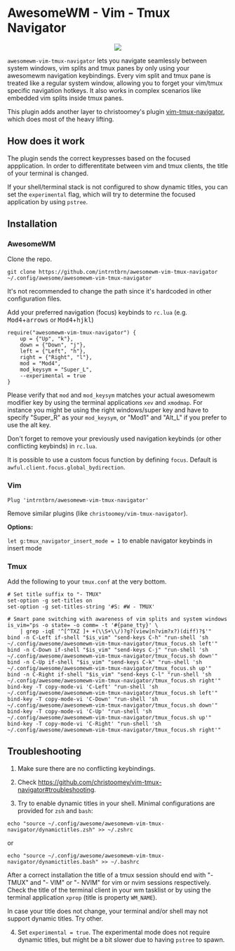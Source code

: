 AwesomeWM - Vim - Tmux Navigator
==================

<p align="center">
  <img src="https://user-images.githubusercontent.com/1234183/112910543-d9c5be80-90f3-11eb-840a-8c1d549c76ff.gif">
</p>

`awesomewm-vim-tmux-navigator` lets you navigate seamlessly between system windows, vim splits and tmux panes by only using your awesomewm navigation keybindings.
Every vim split and tmux pane is treated like a regular system window, allowing you to forget your vim/tmux specific navigation hotkeys.
It also works in complex scenarios like embedded vim splits inside tmux panes.

This plugin adds another layer to christoomey's plugin [vim-tmux-navigator](https://github.com/christoomey/vim-tmux-navigator), which does most of the heavy lifting.

How does it work
------------
The plugin sends the correct keypresses based on the focused appplication.
In order to differentitate between vim and tmux clients, the title of your terminal is changed.

If your shell/terminal stack is not configured to show dynamic titles, you can set the `experimental` flag, which will try to determine the focused application by using `pstree`.


Installation
------------

### AwesomeWM
Clone the repo.
```
git clone https://github.com/intrntbrn/awesomewm-vim-tmux-navigator ~/.config/awesome/awesomewm-vim-tmux-navigator
```
It's not recommended to change the path since it's hardcoded in other configuration files.

Add your preferred navigation (focus) keybinds to `rc.lua` (e.g. <kbd>Mod4</kbd>+<kbd>arrows</kbd> or <kbd>Mod4</kbd>+<kbd>hjkl</kbd>)

```
require("awesomewm-vim-tmux-navigator") {
    up = {"Up", "k"},
    down = {"Down", "j"},
    left = {"Left", "h"},
    right = {"Right", "l"},
    mod = "Mod4",
    mod_keysym = "Super_L",
    --experimental = true
}
```

Please verify that `mod` and `mod_keysym` matches your actual awesomewm modifier key by using the terminal applications `xev` and `xmodmap`.
For instance you might be using the right windows/super key and have to specify "Super_R" as your `mod_keysym`, or "Mod1" and "Alt_L" if you prefer to use the alt key.


Don't forget to remove your previously used navigation keybinds (or other conflicting keybinds) in `rc.lua`.

It is possible to use a custom focus function by defining `focus`. Default is `awful.client.focus.global_bydirection`.

### Vim


```vim
Plug 'intrntbrn/awesomewm-vim-tmux-navigator'
```

Remove similar plugins (like `christoomey/vim-tmux-navigator`).

**Options:** 

`let g:tmux_navigator_insert_mode = 1` to enable navigator keybinds in insert mode

### Tmux
Add the following to your `tmux.conf` at the very bottom.
```tmux
# Set title suffix to "- TMUX"
set-option -g set-titles on
set-option -g set-titles-string '#S: #W - TMUX'

# Smart pane switching with awareness of vim splits and system windows
is_vim="ps -o state= -o comm= -t '#{pane_tty}' \
	| grep -iqE '^[^TXZ ]+ +(\\S+\\/)?g?(view|n?vim?x?)(diff)?$'"
bind -n C-Left if-shell "$is_vim" "send-keys C-h" "run-shell 'sh ~/.config/awesome/awesomewm-vim-tmux-navigator/tmux_focus.sh left'"
bind -n C-Down if-shell "$is_vim" "send-keys C-j" "run-shell 'sh ~/.config/awesome/awesomewm-vim-tmux-navigator/tmux_focus.sh down'"
bind -n C-Up if-shell "$is_vim" "send-keys C-k" "run-shell 'sh ~/.config/awesome/awesomewm-vim-tmux-navigator/tmux_focus.sh up'"
bind -n C-Right if-shell "$is_vim" "send-keys C-l" "run-shell 'sh ~/.config/awesome/awesomewm-vim-tmux-navigator/tmux_focus.sh right'"
bind-key -T copy-mode-vi 'C-Left' "run-shell 'sh ~/.config/awesome/awesomewm-vim-tmux-navigator/tmux_focus.sh left'"
bind-key -T copy-mode-vi 'C-Down' "run-shell 'sh ~/.config/awesome/awesomewm-vim-tmux-navigator/tmux_focus.sh down'"
bind-key -T copy-mode-vi 'C-Up' "run-shell 'sh ~/.config/awesome/awesomewm-vim-tmux-navigator/tmux_focus.sh up'"
bind-key -T copy-mode-vi 'C-Right' "run-shell 'sh ~/.config/awesome/awesomewm-vim-tmux-navigator/tmux_focus.sh right'"
```

Troubleshooting
---------------
1. Make sure there are no conflicting keybindings.

2. Check https://github.com/christoomey/vim-tmux-navigator#troubleshooting.

3. Try to enable dynamic titles in your shell. Minimal configurations are provided for `zsh` and `bash`:

```
echo "source ~/.config/awesome/awesomewm-vim-tmux-navigator/dynamictitles.zsh" >> ~/.zshrc
```

or

```
echo "source ~/.config/awesome/awesomewm-vim-tmux-navigator/dynamictitles.bash" >> ~/.bashrc
```

After a correct installation the title of a tmux session should end with "- TMUX" and "- VIM" or "- NVIM" for vim or nvim sessions respectively.
Check the title of the terminal client in your wm tasklist or by using the terminal application `xprop` (title is property `WM_NAME`).

In case your title does not change, your terminal and/or shell may not support dynamic titles. Try other.

4. Set `experimental = true`. The experimental mode does not require dynamic titles, but might be a bit slower due to having `pstree` to spawn.
